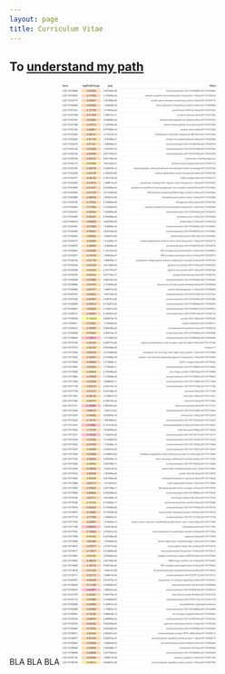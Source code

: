```yaml
---
layout: page
title: Curriculum Vitae
---
```


## To [understand my path](/assets/MJ_Petit_CV.pdf)

BLA BLA BLA ![dge IMAGE](/assets/6dpi_significantDGE.jpg)

